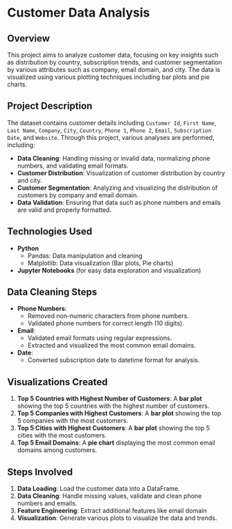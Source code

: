 # Customer Data Analysis

## Overview
This project aims to analyze customer data, focusing on key insights such as distribution by country, subscription trends, and customer segmentation by various attributes such as company, email domain, and city. The data is visualized using various plotting techniques including bar plots and pie charts.

## Project Description
The dataset contains customer details including `Customer Id`, `First Name`, `Last Name`, `Company`, `City`, `Country`, `Phone 1`, `Phone 2`, `Email`, `Subscription Date`, and `Website`. Through this project, various analyses are performed, including:

- **Data Cleaning**: Handling missing or invalid data, normalizing phone numbers, and validating email formats.
- **Customer Distribution**: Visualization of customer distribution by country and city.
- **Customer Segmentation**: Analyzing and visualizing the distribution of customers by company and email domain.
- **Data Validation**: Ensuring that data such as phone numbers and emails are valid and properly formatted.

## Technologies Used
- **Python**
  - Pandas: Data manipulation and cleaning
  - Matplotlib: Data visualization (Bar plots, Pie charts)
- **Jupyter Notebooks** (for easy data exploration and visualization)

## Data Cleaning Steps
- **Phone Numbers**:
  - Removed non-numeric characters from phone numbers.
  - Validated phone numbers for correct length (10 digits).
- **Email**:
  - Validated email formats using regular expressions.
  - Extracted and visualized the most common email domains.
- **Date**:
  - Converted subscription date to datetime format for analysis.

## Visualizations Created
1. **Top 5 Countries with Highest Number of Customers**: A **bar plot** showing the top 5 countries with the highest number of customers.
2. **Top 5 Companies with Highest Customers**: A **bar plot** showing the top 5 companies with the most customers.
3. **Top 5 Cities with Highest Customers**: A **bar plot** showing the top 5 cities with the most customers.
4. **Top 5 Email Domains**: A **pie chart** displaying the most common email domains among customers.

## Steps Involved
1. **Data Loading**: Load the customer data into a DataFrame.
2. **Data Cleaning**: Handle missing values, validate and clean phone numbers and emails.
3. **Feature Engineering**: Extract additional features like email domain 
4. **Visualization**: Generate various plots to visualize the data and trends.
